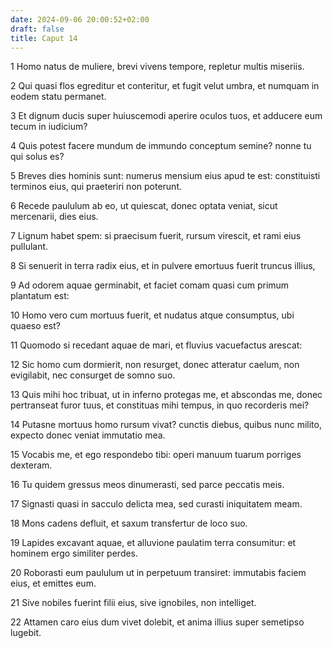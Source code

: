 ```yaml
---
date: 2024-09-06 20:00:52+02:00
draft: false
title: Caput 14
---
```





1 Homo natus de muliere, brevi vivens tempore, repletur multis miseriis.

2 Qui quasi flos egreditur et conteritur, et fugit velut umbra, et numquam in eodem statu permanet.

3 Et dignum ducis super huiuscemodi aperire oculos tuos, et adducere eum tecum in iudicium?

4 Quis potest facere mundum de immundo conceptum semine? nonne tu qui solus es?

5 Breves dies hominis sunt: numerus mensium eius apud te est: constituisti terminos eius, qui praeteriri non poterunt.

6 Recede paululum ab eo, ut quiescat, donec optata veniat, sicut mercenarii, dies eius.

7 Lignum habet spem: si praecisum fuerit, rursum virescit, et rami eius pullulant.

8 Si senuerit in terra radix eius, et in pulvere emortuus fuerit truncus illius,

9 Ad odorem aquae germinabit, et faciet comam quasi cum primum plantatum est:

10 Homo vero cum mortuus fuerit, et nudatus atque consumptus, ubi quaeso est?

11 Quomodo si recedant aquae de mari, et fluvius vacuefactus arescat:

12 Sic homo cum dormierit, non resurget, donec atteratur caelum, non evigilabit, nec consurget de somno suo.

13 Quis mihi hoc tribuat, ut in inferno protegas me, et abscondas me, donec pertranseat furor tuus, et constituas mihi tempus, in quo recorderis mei?

14 Putasne mortuus homo rursum vivat? cunctis diebus, quibus nunc milito, expecto donec veniat immutatio mea.

15 Vocabis me, et ego respondebo tibi: operi manuum tuarum porriges dexteram.

16 Tu quidem gressus meos dinumerasti, sed parce peccatis meis.

17 Signasti quasi in sacculo delicta mea, sed curasti iniquitatem meam.

18 Mons cadens defluit, et saxum transfertur de loco suo.

19 Lapides excavant aquae, et alluvione paulatim terra consumitur: et hominem ergo similiter perdes.

20 Roborasti eum paululum ut in perpetuum transiret: immutabis faciem eius, et emittes eum.

21 Sive nobiles fuerint filii eius, sive ignobiles, non intelliget.

22 Attamen caro eius dum vivet dolebit, et anima illius super semetipso lugebit.

